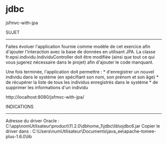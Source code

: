 jdbc
====

jsfmvc-with-jpa


SUJET
______

Faites évoluer l'application fournie comme modèle de cet exercice afin d'ajouter l'interaction avec la base de données en utilisant JPA.
La classe fr.epsi.individu.IndividuController doit être modifiée (ainsi que tout ce qui vous jugerez nécessaire dans le projet) afin d'ajouter le code manquant.

Une fois terminée, l'application doit permettre :
	* d'enregistrer un nouvel individu dans le système (en spécifiant son	nom, son prénom et son âge)
	* de récupérer la liste de tous les individus enregistrés dans le système
	* de supprimer les informations d'un individu

http://localhost:8080/jsfmvc-with-jpa/

  
INDICATIONS
___________

Adresse du driver Oracle : C:\app\nomUtilisateur\product\11.2.0\dbhome_1\jdbc\lib\ojdbc6.jar
Copier le driver dans : C:\Users\numUtilisateur\Documents\java_ee\apache-tomee-plus-1.6.0\lib
